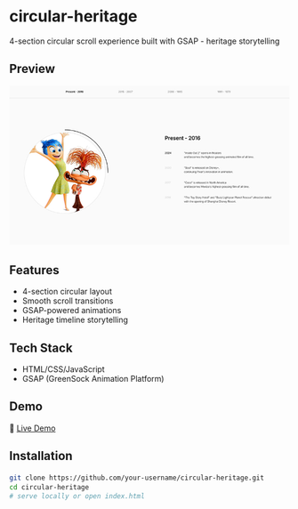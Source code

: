 # circular-heritage
4-section circular scroll experience built with GSAP - heritage storytelling

## Preview
![](images/circular-heritage.jpg)

## Features
- 4-section circular layout
- Smooth scroll transitions
- GSAP-powered animations
- Heritage timeline storytelling

## Tech Stack
- HTML/CSS/JavaScript
- GSAP (GreenSock Animation Platform)

## Demo
🔗 [Live Demo](https://circular-heritage.netlify.app)

## Installation
```bash
git clone https://github.com/your-username/circular-heritage.git
cd circular-heritage
# serve locally or open index.html